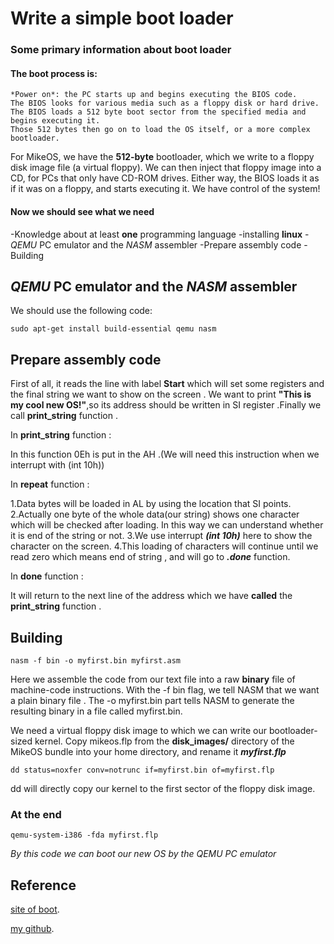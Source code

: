 # Write a simple boot loader

### Some primary information about boot loader

#### The boot process is:

    *Power on*: the PC starts up and begins executing the BIOS code.
    The BIOS looks for various media such as a floppy disk or hard drive.
    The BIOS loads a 512 byte boot sector from the specified media and begins executing it.
    Those 512 bytes then go on to load the OS itself, or a more complex bootloader.

For MikeOS, we have the **512-byte** bootloader, which we write to a floppy disk image file (a virtual floppy). We can then inject that floppy image into a CD, for PCs that only have CD-ROM drives. Either way, the BIOS loads it as if it was on a floppy, and starts executing it. We have control of the system!

#### Now we should see what we need
  -Knowledge about at least **one** programming language
  -installing **linux**
  -*QEMU* PC emulator and the *NASM* assembler
  -Prepare assembly code
  -Building

## *QEMU* PC emulator and the *NASM* assembler

We should use the following code:

```
sudo apt-get install build-essential qemu nasm
```

## Prepare assembly code

First of all, it reads the line with label **Start** which will set some registers and the final string we want to show on the screen .
We want to print **"This is my cool new OS!"**,so its address should be written in SI register .Finally we call **print_string** function .

In **print_string** function :

In this function 0Eh is put in the AH .(We will need this instruction when we interrupt with (int 10h))

In **repeat** function :

1.Data bytes will be loaded in AL by using the location that SI points.
2.Actually one byte of the whole data(our string) shows one character which will be checked after loading. In this way we can understand whether it is end of the string or not.
3.We use interrupt ***(int 10h)*** here to show the character on the screen.
4.This loading of characters will continue until we read zero which means end of string , and will go to ***.done*** function.  

In **done** function :

It will return to the next line of the address which we have **called** the **print_string** function .


## Building

```
nasm -f bin -o myfirst.bin myfirst.asm
```
Here we assemble the code from our text file into a raw **binary** file of machine-code instructions. With the -f bin flag, we tell NASM that we want a plain binary file .
The -o myfirst.bin part tells NASM to generate the resulting binary in a file called myfirst.bin.


We need a virtual floppy disk image to which we can write our bootloader-sized kernel.
Copy mikeos.flp from the **disk_images/** directory of the MikeOS bundle into your home directory, and rename it ***myfirst.flp***

```
dd status=noxfer conv=notrunc if=myfirst.bin of=myfirst.flp
```

dd will directly copy our kernel to the first sector of the floppy disk image.

### At the end

```
qemu-system-i386 -fda myfirst.flp
```

*By this code we can boot our new OS by the QEMU PC emulator*


## Reference

[site of boot](http://mikeos.sourceforge.net/write-your-own-os.html).

[my github](https://github.com/parisa1377/bootloader).
